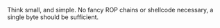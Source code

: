 Think small, and simple. No fancy ROP chains or shellcode necessary, a single byte should be sufficient.

